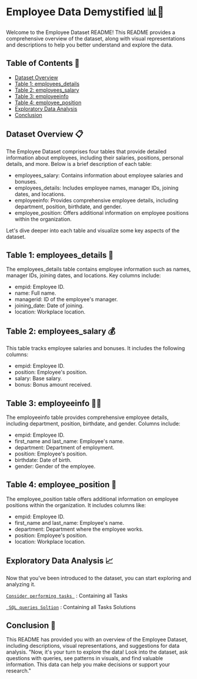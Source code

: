 # Employee Data Demystified 📊👥

Welcome to the Employee Dataset README! This README provides a comprehensive overview of the dataset, 
along with visual representations and descriptions to help you better understand and explore the data.
## Table of Contents 📝
- [Dataset Overview](https://github.com/DataAsh21/SQL-Projects/new/Employees#dataset-overview-)
- [Table 1: employees_details](https://github.com/DataAsh21/SQL-Projects/new/Employees#table-1-employees_details-)
- [Table 2: employees_salary](https://github.com/DataAsh21/SQL-Projects/new/Employees#table-2-employees_salary-)
- [Table 3: employeeinfo](https://github.com/DataAsh21/SQL-Projects/new/Employees#table-3-employeeinfo-)
- [Table 4: employee_position](https://github.com/DataAsh21/SQL-Projects/new/Employees#table-4-employee_position-)
- [Exploratory Data Analysis](https://github.com/DataAsh21/SQL-Projects/new/Employees#exploratory-data-analysis-)
- [Conclusion](https://github.com/DataAsh21/SQL-Projects/new/Employees#conclusion-)

## Dataset Overview 📋
The Employee Dataset comprises four tables that provide detailed information about employees, including their salaries, positions, personal details, and more. Below is a brief description of each table:

- employees_salary: Contains information about employee salaries and bonuses.
- employees_details: Includes employee names, manager IDs, joining dates, and locations.
- employeeinfo: Provides comprehensive employee details, including department, position, birthdate, and gender.
- employee_position: Offers additional information on employee positions within the organization.

Let's dive deeper into each table and visualize some key aspects of the dataset.

## Table 1: employees_details 📅

The employees_details table contains employee information such as names, manager IDs, joining dates, and locations. Key columns include:

- empid: Employee ID.
- name: Full name.
- managerid: ID of the employee's manager.
- joining_date: Date of joining.
- location: Workplace location.

## Table 2: employees_salary 💰

This table tracks employee salaries and bonuses. It includes the following columns:

- empid: Employee ID.
- position: Employee's position.
- salary: Base salary.
- bonus: Bonus amount received.

## Table 3: employeeinfo 👩‍💼

The employeeinfo table provides comprehensive employee details, including department, position, birthdate, and gender. Columns include:

- empid: Employee ID.
- first_name and last_name: Employee's name.
- department: Department of employment.
- position: Employee's position.
- birthdate: Date of birth.
- gender: Gender of the employee.

## Table 4: employee_position 📄

The employee_position table offers additional information on employee positions within the organization. It includes columns like:

- empid: Employee ID.
- first_name and last_name: Employee's name.
- department: Department where the employee works.
- position: Employee's position.
- location: Workplace location.

## Exploratory Data Analysis 📈

Now that you've been introduced to the dataset, you can start exploring and analyzing it. 

[`Consider performing tasks `](https://github.com/DataAsh21/SQL-Projects/blob/0387875944069f4a9c5710e8196b028979cd069f/SQL_employees.docx) : Containing all Tasks 

[` SQL queries Soltion`](https://github.com/DataAsh21/SQL-Projects/blob/0387875944069f4a9c5710e8196b028979cd069f/SQLQuery1%20employees.sql) : Containing all Tasks Solutions

## Conclusion 🤝

This  README has provided you with an overview of the Employee Dataset, including descriptions, visual representations, and suggestions for data analysis.
"Now, it's your turn to explore the data! Look into the dataset, ask questions with queries, see patterns in visuals, and find valuable information.
This data can help you make decisions or support your research."

